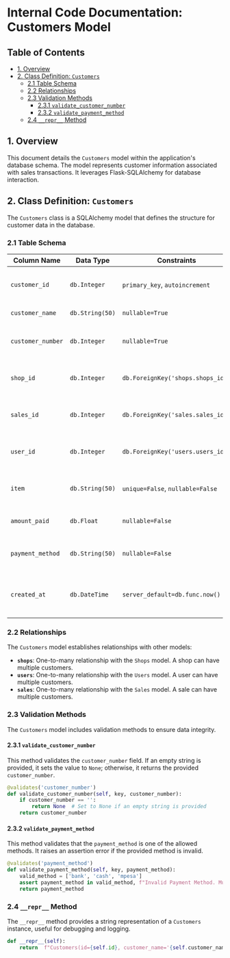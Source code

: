# Internal Code Documentation: Customers Model

## Table of Contents

* [1. Overview](#1-overview)
* [2. Class Definition: `Customers`](#2-class-definition-customers)
    * [2.1 Table Schema](#21-table-schema)
    * [2.2 Relationships](#22-relationships)
    * [2.3 Validation Methods](#23-validation-methods)
        * [2.3.1 `validate_customer_number`](#231-validate_customer_number)
        * [2.3.2 `validate_payment_method`](#232-validate_payment_method)
    * [2.4 `__repr__` Method](#24-repr-method)


<a name="1-overview"></a>
## 1. Overview

This document details the `Customers` model within the application's database schema.  The model represents customer information associated with sales transactions. It leverages Flask-SQLAlchemy for database interaction.


<a name="2-class-definition-customers"></a>
## 2. Class Definition: `Customers`

The `Customers` class is a SQLAlchemy model that defines the structure for customer data in the database.


<a name="21-table-schema"></a>
### 2.1 Table Schema

| Column Name          | Data Type    | Constraints                               | Description                                      |
|----------------------|---------------|-------------------------------------------|--------------------------------------------------|
| `customer_id`        | `db.Integer` | `primary_key`, `autoincrement`            | Unique identifier for each customer.             |
| `customer_name`      | `db.String(50)` | `nullable=True`                           | Customer's name.                                |
| `customer_number`    | `db.Integer` | `nullable=True`                           | Customer's unique identifier number.              |
| `shop_id`            | `db.Integer` | `db.ForeignKey('shops.shops_id')`         | Foreign key referencing the `shops` table.       |
| `sales_id`           | `db.Integer` | `db.ForeignKey('sales.sales_id')`          | Foreign key referencing the `sales` table.        |
| `user_id`            | `db.Integer` | `db.ForeignKey('users.users_id')`         | Foreign key referencing the `users` table.        |
| `item`               | `db.String(50)` | `unique=False`, `nullable=False`         | Item purchased by the customer.                  |
| `amount_paid`        | `db.Float`    | `nullable=False`                           | Amount paid by the customer.                     |
| `payment_method`     | `db.String(50)` | `nullable=False`                           | Payment method used by the customer.             |
| `created_at`         | `db.DateTime` | `server_default=db.func.now()`           | Timestamp indicating when the record was created. |


<a name="22-relationships"></a>
### 2.2 Relationships

The `Customers` model establishes relationships with other models:

* **`shops`**: One-to-many relationship with the `Shops` model.  A shop can have multiple customers.
* **`users`**: One-to-many relationship with the `Users` model. A user can have multiple customers.
* **`sales`**: One-to-many relationship with the `Sales` model. A sale can have multiple customers.


<a name="23-validation-methods"></a>
### 2.3 Validation Methods

The `Customers` model includes validation methods to ensure data integrity.

<a name="231-validate_customer_number"></a>
#### 2.3.1 `validate_customer_number`

This method validates the `customer_number` field.  If an empty string is provided, it sets the value to `None`; otherwise, it returns the provided `customer_number`.

```python
@validates('customer_number')
def validate_customer_number(self, key, customer_number):
    if customer_number == '':
        return None  # Set to None if an empty string is provided
    return customer_number
```

<a name="232-validate_payment_method"></a>
#### 2.3.2 `validate_payment_method`

This method validates that the `payment_method` is one of the allowed methods. It raises an assertion error if the provided method is invalid.

```python
@validates('payment_method')
def validate_payment_method(self, key, payment_method):
    valid_method = ['bank', 'cash', 'mpesa']
    assert payment_method in valid_method, f"Invalid Payment Method. Must be one of: {', '.join(valid_method)}"
    return payment_method
```


<a name="24-repr-method"></a>
### 2.4 `__repr__` Method

The `__repr__` method provides a string representation of a `Customers` instance, useful for debugging and logging.

```python
def __repr__(self):
    return  f"Customers(id={self.id}, customer_name='{self.customer_name}',customer_number='{self.customer_number}',shopId='{self.shop_id}',userId='{self.user_id}',amoutpayed='{self.amount_paid}', paymentMethod='{self.payment_method}')"
```

